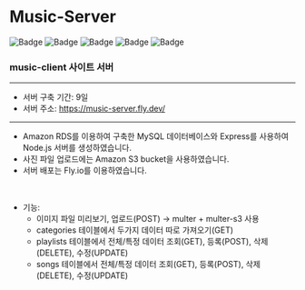 # Music-Server

![Badge](https://img.shields.io/badge/Node.js-339933.svg?&logo=Node.js&logoColor=fff)
![Badge](https://img.shields.io/badge/Express-000000.svg?&logo=Express&logoColor=fff)
![Badge](https://img.shields.io/badge/AmazonAWS-232F3E.svg?&logo=AmazonAWS&logoColor=fff)
![Badge](https://img.shields.io/badge/AmazonS3-569A31.svg?&logo=AmazonS3&logoColor=fff)
![Badge](https://img.shields.io/badge/MySQL-4479A1.svg?&logo=MySQL&logoColor=fff)

### music-client 사이트 서버
---
- 서버 구축 기간: 9일
- 서버 주소: https://music-server.fly.dev/
---
- Amazon RDS를 이용하여 구축한 MySQL 데이터베이스와 Express를 사용하여 Node.js 서버를 생성하였습니다.
- 사진 파일 업로드에는 Amazon S3 bucket을 사용하였습니다.
- 서버 배포는 Fly.io를 이용하였습니다.
<br/>

- 기능:
  + 이미지 파일 미리보기, 업로드(POST) → multer + multer-s3 사용
  + categories 테이블에서 두가지 데이터 따로 가져오기(GET)
  + playlists 테이블에서 전체/특정 데이터 조회(GET), 등록(POST), 삭제(DELETE), 수정(UPDATE)
  + songs 테이블에서 전체/특정 데이터 조회(GET), 등록(POST), 삭제(DELETE), 수정(UPDATE)

